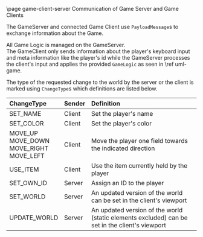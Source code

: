 \page game-client-server Communication of Game Server and Game Clients

The GameServer and connected Game Client use `PayloadMessage`s to exchange information about the Game.

All Game Logic is managed on the GameServer.  
The GameClient only sends information about the player's keyboard input and meta information like the player's id while
the GameServer processes the client's input and applies the provided `GameLogic` as seen in \ref uml-game.

The type of the requested change to the world by the server or the client is marked using `ChangeType`s which
definitions are listed below.

| ChangeType | Sender | Definition
| :------------- | :---------- | :---------- |
| SET_NAME | Client| Set the player's name|
| SET_COLOR | Client | Set the player's color |
| MOVE_UP <br> MOVE_DOWN <br> MOVE_RIGHT <br> MOVE_LEFT | Client | Move the player one field towards the indicated direction|
| USE_ITEM | Client | Use the item currently held by the player|
| SET_OWN_ID | Server | Assign an ID to the player|
| SET_WORLD | Server | An updated version of the world can be set in the client's viewport|
| UPDATE_WORLD | Server | An updated version of the world (static elements excluded) can be set in the client's viewport|

